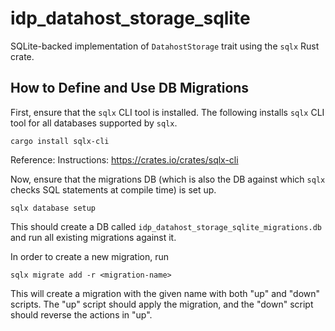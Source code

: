 # idp_datahost_storage_sqlite

SQLite-backed implementation of `DatahostStorage` trait using the `sqlx` Rust crate.

## How to Define and Use DB Migrations

First, ensure that the `sqlx` CLI tool is installed.  The following installs `sqlx` CLI tool for all databases supported by `sqlx`.

    cargo install sqlx-cli

Reference: Instructions: https://crates.io/crates/sqlx-cli

Now, ensure that the migrations DB (which is also the DB against which `sqlx` checks SQL statements at compile time) is set up.

    sqlx database setup

This should create a DB called `idp_datahost_storage_sqlite_migrations.db` and run all existing migrations against it.

In order to create a new migration, run

    sqlx migrate add -r <migration-name>

This will create a migration with the given name with both "up" and "down" scripts.  The "up" script should apply the migration, and the "down" script should reverse the actions in "up".
